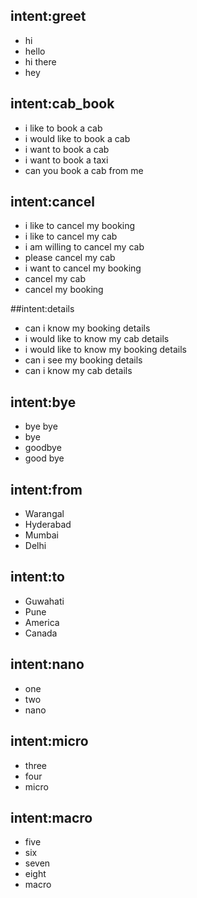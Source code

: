 ## intent:greet
- hi
- hello
- hi there
- hey

## intent:cab_book
- i like to book a cab
- i would like to book a cab
- i want to book a cab
- i want to book a taxi
- can you book a cab from me

## intent:cancel
- i like to cancel my booking
- i like to cancel my cab
- i am willing to cancel my cab
- please cancel my cab
- i want to cancel my booking
- cancel my cab
- cancel my booking

##intent:details
- can i know my booking details
- i would like to know my cab details
- i would like to know my booking details
- can i see my booking details
- can i know my cab details

## intent:bye
- bye bye
- bye
- goodbye
- good bye

## intent:from
- Warangal
- Hyderabad
- Mumbai
- Delhi

## intent:to
- Guwahati
- Pune
- America
- Canada

## intent:nano
- one
- two
- nano

## intent:micro
- three
- four
- micro

## intent:macro
- five
- six
- seven
- eight
- macro